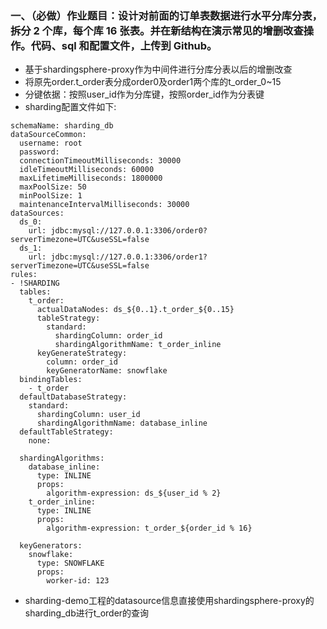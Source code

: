 ### 一、（必做）作业题目：设计对前面的订单表数据进行水平分库分表，拆分 2 个库，每个库 16 张表。并在新结构在演示常见的增删改查操作。代码、sql 和配置文件，上传到 Github。
- 基于shardingsphere-proxy作为中间件进行分库分表以后的增删改查
- 将原先order.t_order表分成order0及order1两个库的t_order_0~15
- 分键依据：按照user_id作为分库键，按照order_id作为分表键
- sharding配置文件如下:
```
schemaName: sharding_db
dataSourceCommon:
  username: root
  password:
  connectionTimeoutMilliseconds: 30000
  idleTimeoutMilliseconds: 60000
  maxLifetimeMilliseconds: 1800000
  maxPoolSize: 50
  minPoolSize: 1
  maintenanceIntervalMilliseconds: 30000
dataSources:
  ds_0:
    url: jdbc:mysql://127.0.0.1:3306/order0?serverTimezone=UTC&useSSL=false
  ds_1:
    url: jdbc:mysql://127.0.0.1:3306/order1?serverTimezone=UTC&useSSL=false
rules:
- !SHARDING
  tables:
    t_order:
      actualDataNodes: ds_${0..1}.t_order_${0..15}
      tableStrategy:
        standard:
          shardingColumn: order_id
          shardingAlgorithmName: t_order_inline
      keyGenerateStrategy:
        column: order_id
        keyGeneratorName: snowflake
  bindingTables:
    - t_order
  defaultDatabaseStrategy:
    standard:
      shardingColumn: user_id
      shardingAlgorithmName: database_inline
  defaultTableStrategy:
    none:
  
  shardingAlgorithms:
    database_inline:
      type: INLINE
      props:
        algorithm-expression: ds_${user_id % 2}
    t_order_inline:
      type: INLINE
      props:
        algorithm-expression: t_order_${order_id % 16}
  
  keyGenerators:
    snowflake:
      type: SNOWFLAKE
      props:
        worker-id: 123
```
- sharding-demo工程的datasource信息直接使用shardingsphere-proxy的sharding_db进行t_order的查询
